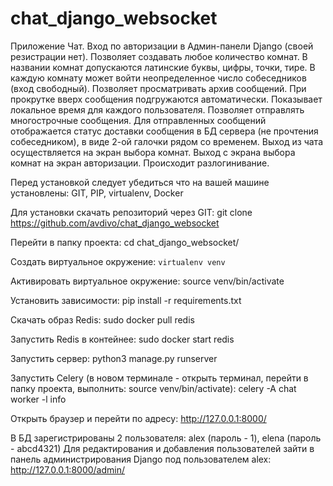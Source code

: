 # chat_django_websocket
Приложение Чат. Вход по авторизации в Админ-панели Django (своей резистрации нет). 
Позволяет создавать любое количество комнат. В названии комнат допускаются латинские буквы, цифры, точки, тире.
В каждую комнату может войти неопределенное число собеседников (вход свободный).
Позволяет просматривать архив сообщений. При прокрутке вверх сообщения подгружаются автоматически.
Показывает локальное время для каждого пользователя. 
Позволяет отправлять многострочные сообщения.
Для отправленных сообщений отображается статус доставки сообщения в БД сервера (не прочтения собеседником), в виде 2-ой галочки рядом со временем.
Выход из чата осуществляется на экран выбора комнат. Выход с экрана выбора комнат на экран авторизации. Происходит разлогинивание.

Перед установкой следует убедиться что на вашей машине установлены: GIT, PIP, virtualenv, Docker

Для установки скачать репозиторий через GIT:
git clone https://github.com/avdivo/chat_django_websocket

Перейти в папку проекта:
cd chat_django_websocket/

Создать виртуальное окружение:
`virtualenv venv`

Активировать виртуальное окружение:
source venv/bin/activate

Установить зависимости:
pip install -r requirements.txt

Скачать образ Redis:
sudo docker pull redis

Запустить Redis в контейнее:
sudo docker start redis

Запустить сервер:
python3 manage.py runserver

Запустить Celery 
(в новом терминале - открыть терминал, перейти в папку проекта, выполнить: source venv/bin/activate):
celery -A chat worker -l info

Открыть браузер и перейти по адресу:
http://127.0.0.1:8000/

В БД зарегистрированы 2 пользователя: alex (пароль - 1), elena (пароль - abcd4321)
Для редактирования и добавления пользователей зайти в панель администрирования Django под пользователем alex:
http://127.0.0.1:8000/admin/
